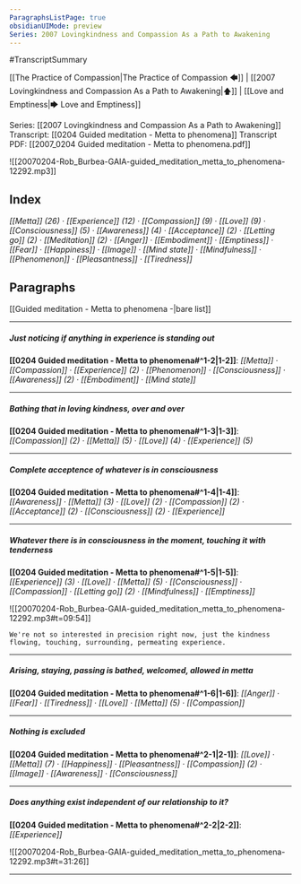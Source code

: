 ```yaml
---
ParagraphsListPage: true
obsidianUIMode: preview
Series: 2007 Lovingkindness and Compassion As a Path to Awakening
---
```

#TranscriptSummary

[[The Practice of Compassion|The Practice of Compassion 🡄]] | [[2007 Lovingkindness and Compassion As a Path to Awakening|🡅]] | [[Love and Emptiness|🡆 Love and Emptiness]]

Series: [[2007 Lovingkindness and Compassion As a Path to Awakening]]
Transcript: [[0204 Guided meditation - Metta to phenomena]]
Transcript PDF: [[2007_0204 Guided meditation - Metta to phenomena.pdf]]

![[20070204-Rob_Burbea-GAIA-guided_meditation_metta_to_phenomena-12292.mp3]]

## Index
<span class="counts">_[[Metta]] (26) · [[Experience]] (12) · [[Compassion]] (9) · [[Love]] (9) · [[Consciousness]] (5) · [[Awareness]] (4) · [[Acceptance]] (2) · [[Letting go]] (2) · [[Meditation]] (2) · [[Anger]] · [[Embodiment]] · [[Emptiness]] · [[Fear]] · [[Happiness]] · [[Image]] · [[Mind state]] · [[Mindfulness]] · [[Phenomenon]] · [[Pleasantness]] · [[Tiredness]]_</span>
<br/>

## Paragraphs
[[Guided meditation - Metta to phenomena -|bare list]]

---
##### Just noticing if anything in experience is standing out
<span class="counts">**[[0204 Guided meditation - Metta to phenomena#^1-2|1-2]]**: _[[Metta]] · [[Compassion]] · [[Experience]] (2) · [[Phenomenon]] · [[Consciousness]] · [[Awareness]] (2) · [[Embodiment]] · [[Mind state]]_</span>

---
##### Bathing that in loving kindness, over and over
<span class="counts">**[[0204 Guided meditation - Metta to phenomena#^1-3|1-3]]**: _[[Compassion]] (2) · [[Metta]] (5) · [[Love]] (4) · [[Experience]] (5)_</span>

---
##### Complete acceptence of whatever is in consciousness
<span class="counts">**[[0204 Guided meditation - Metta to phenomena#^1-4|1-4]]**: _[[Awareness]] · [[Metta]] (3) · [[Love]] (2) · [[Compassion]] (2) · [[Acceptance]] (2) · [[Consciousness]] (2) · [[Experience]]_</span>

---
##### Whatever there is in consciousness in the moment, touching it with tenderness
<span class="counts">**[[0204 Guided meditation - Metta to phenomena#^1-5|1-5]]**: _[[Experience]] (3) · [[Love]] · [[Metta]] (5) · [[Consciousness]] · [[Compassion]] · [[Letting go]] (2) · [[Mindfulness]] · [[Emptiness]]_</span>

![[20070204-Rob_Burbea-GAIA-guided_meditation_metta_to_phenomena-12292.mp3#t=09:54]]

```ad-quote
We're not so interested in precision right now, just the kindness flowing, touching, surrounding, permeating experience.
```

---
##### Arising, staying, passing is bathed, welcomed, allowed in metta
<span class="counts">**[[0204 Guided meditation - Metta to phenomena#^1-6|1-6]]**: _[[Anger]] · [[Fear]] · [[Tiredness]] · [[Love]] · [[Metta]] (5) · [[Compassion]]_</span>

---
##### Nothing is excluded
<span class="counts">**[[0204 Guided meditation - Metta to phenomena#^2-1|2-1]]**: _[[Love]] · [[Metta]] (7) · [[Happiness]] · [[Pleasantness]] · [[Compassion]] (2) · [[Image]] · [[Awareness]] · [[Consciousness]]_</span>

---
##### Does anything exist independent of our relationship to it?
<span class="counts">**[[0204 Guided meditation - Metta to phenomena#^2-2|2-2]]**: _[[Experience]]_</span>

![[20070204-Rob_Burbea-GAIA-guided_meditation_metta_to_phenomena-12292.mp3#t=31:26]]

---
